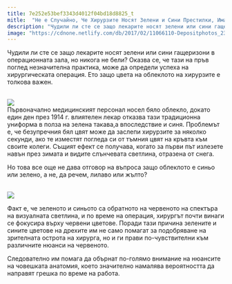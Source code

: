 ```yaml
---
title: 7e252e53bef3343d4012f04bd18d8825_t
mitle:  "Не е Случайно, Че Хирурзите Носят Зелени и Сини Престилки, Има Си Сериозна Причина За Това!"
description: "Чудили ли сте се защо лекарите носят зелени или сини гащеризони в операционната зала, но никога не бели? Оказва се, че тази на пръв поглед незначителна практика, мож�"
image: "https://cdnone.netlify.com/db/2017/02/11066110-Depositphotos_23054094_original-1486965480-650-086534688c-1486989399.jpg"
---
```


 <p>Чудили ли сте се защо лекарите носят зелени или сини гащеризони в операционната зала, но никога не бели? Оказва се, че тази на пръв поглед незначителна практика, може да определи успеха на хирургическата операция. Ето защо цвета на облеклото на хирурзите е толкова важен.</p>       <p> <br/><img src="https://cdnone.netlify.com/db/2017/02/11066110-Depositphotos_23054094_original-1486965480-650-086534688c-1486989399.jpg"/><br/> Първоначално медицинският персонал носел бяло облекло, докато един ден през 1914 г. влиятелен лекар отказва тази традиционна униформа в полза на зелена такава,а впоследствие и синя. Проблемът е, че безупречния бял цвят може да заслепи хирурзите за няколко секунди, ако те изместят погледа си от тъмния цвят на кръвта към своите колеги. Същият ефект се получава, когато за първи път излезете навън през зимата и видите слънчевата светлина, отразена от снега.</p> <p> Но това все още не дава отговор на въпроса защо облеклото е синьо или зелено, а не, да речем, лилаво или жълто?</p> <p> <br/><img src="https://cdnone.netlify.com/db/2017/02/640_5925153afc497e88e3df36dcac457b75.jpg"/><br/></p>      <p>Факт е, че зеленото и синьото са обратното на червеното на спектъра на визуалната светлина, и по време на операция, хирургът почти винаги се фокусира върху червени цветове. Поради тази причина зелените и сините цветове на дрехите им не само помагат за подобряване на зрителната острота на хирурга, но и ги прави по-чувствителни към различните нюанси на червеното.</p>  <p>Следователно им помага да обърнат по-голямо внимание на нюансите на човешката анатомия, което значително намалява вероятността да направят грешка по време на работа.</p>       